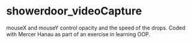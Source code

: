 # showerdoor_videoCapture
mouseX and mouseY control opacity and the speed of the drops.
Coded with Mercer Hanau as part of an exercise in learning OOP.
